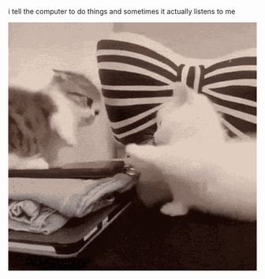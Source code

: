 i tell the computer to do things and sometimes it actually listens to me
<!--START_SECTION:update_image-->
<img src=https://raw.githubusercontent.com/sneakykestrel/sneakykestrel/main/.github/images/vicious-battle.gif height="" width="" align=left alt=kitty />
<!--END_SECTION:update_image-->

